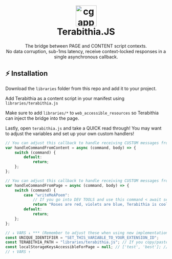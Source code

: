 <h1 align="center">
  <img alt="cgapp logo" src="https://i.imgur.com/mnmnMvu.png" width="65px"/><br/>
  Terabithia.JS
</h1>
<p align="center">
    The bridge between PAGE and CONTENT script contexts.
    </br>
    No data corruption, sub-1ms latency, receive context-locked responses in a single asynchronous callback.
</p>

## ⚡️ Installation

Download the `libraries` folder from this repo and add it to your project.

Add Terabithia as a content script in your manifest using `libraries/terabithia.js`

Make sure to add `libraries/*` to `web_accessible_resources` so Terabithia can inject the bridge into the page.

Lastly, open `terabithia.js` and take a QUICK read through! You may want to adjust the variables and set up your own custom handlers!

```javascript
// You can adjust this callback to handle receiving CUSTOM messages from the PAGE script context. Whatever your return will be sent back to the originating context asnchronously.
var handleCommandFromContent = async (command, body) => {
    switch (command) {
        default:
            return;
    };
};

// You can adjust this callback to handle receiving CUSTOM messages from the CONTENT script context. Whatever your return will be sent back to the originating context asnchronously.
var handleCommandFromPage = async (command, body) => {
    switch (command) {
        case "writeMeAPoem":
            // If you go into DEV TOOLS and use this command < await sendToContet({ command: "writeMeAPoem" }) > you will get the following response, even though it is stored in CONTENT script context!
            return "Roses are red, violets are blue, Terabithia is cool... Sorry, I usually write code, not poems.";
        default:
            return;
    };
};

// ↓ VARS ↓ *** (Remember to adjust these when using new implementations of TERABITHIA!) ***
const UNIQUE_IDENTIFIER = "SET_THIS_VARIABLE_TO_YOUR_EXTENSION_ID";
const TERABITHIA_PATH = "libraries/terabithia.js"; // If you copy/paste the folder exactly, you can leave this alone.
const localStorageKeysAccessibleForPage = null; // ['test', 'best']; // using default "getStorage" command, you can restrict which keys are accessible to the PAGE script context. Set to NULL if you want to allow access to ALL storage variables.
// ↑ VARS ↑
```